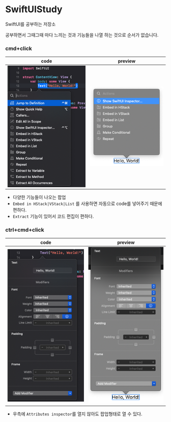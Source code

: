 # SwiftUIStudy
SwiftUI를 공부하는 저장소

공부하면서 그때그때 마다 느끼는 것과 기능들을 나열 하는 것으로 순서가 없습니다.

### cmd+click
|code|preview|
|-|-|
|<img src="./img/cmd_click_01.png">|<img src="./img/cmd_click_02.png">|

* 다양한 기능들이 나오는 팝업
* `Embed in HStack|VStack|List` 를 사용하면 자동으로 code를 넣어주기 때문에 편하다.
* `Extract` 기능이 있어서 코드 편집이 편하다.

### ctrl+cmd+click
|code|preview|
|-|-|
|<img src="./img/ctrl_cmd_click_01.png">|<img src="./img/ctrl_cmd_click_02.png">|
* 우측에 `Attributes inspector`를 열지 않아도 팝업형태로 열 수 있다.